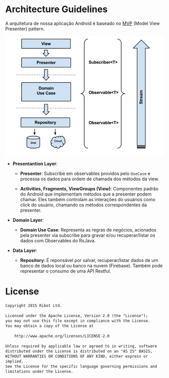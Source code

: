 # Architecture Guidelines

A arquitetura de nossa aplicação Android é baseado no [MVP](https://en.wikipedia.org/wiki/Model%E2%80%93view%E2%80%93presenter) (Model View Presenter) pattern.

![](architecture_diagram.png)

* __Presentantion Layer__:
	- __Presenter__: Subscribe em observables providos pelo `UseCase` e processa os dados para ordem de chamada dos métodos da view.

	- __Activities, Fragments, ViewGroups (View)__:  Componentes padrão do Android que implementam métodos que a presenter podem chamar. Eles também controlam as interações do usuários como click do usuário, chamando os métodos correspondentes da presenter.
	
* __Domain Layer__:
	- __Domain Use Case__: Representa as regras de negócios, acionados pela presenter via subscribe para gravar e/ou recuperar/listar os dados com Observables do RxJava.
	
* __Data Layer__:
	- __Repository__: É reponsável por salvar, recuperar/listar dados de um banco de dados local ou banco na nuvem (Firebase). Também pode representar o consumo de uma API Restful.


# License

```
Copyright 2015 Ribot Ltd.

Licensed under the Apache License, Version 2.0 (the "License");
you may not use this file except in compliance with the License.
You may obtain a copy of the License at

    http://www.apache.org/licenses/LICENSE-2.0

Unless required by applicable law or agreed to in writing, software
distributed under the License is distributed on an "AS IS" BASIS,
WITHOUT WARRANTIES OR CONDITIONS OF ANY KIND, either express or implied.
See the License for the specific language governing permissions and
limitations under the License.
```
